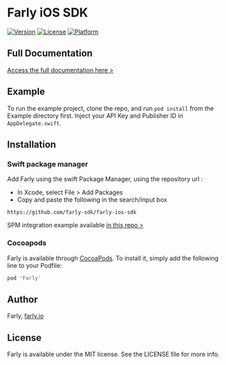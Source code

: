 # Farly iOS SDK

[![Version](https://img.shields.io/cocoapods/v/Farly.svg?style=flat)](https://cocoapods.org/pods/Farly)
[![License](https://img.shields.io/cocoapods/l/Farly.svg?style=flat)](https://cocoapods.org/pods/Farly)
[![Platform](https://img.shields.io/cocoapods/p/Farly.svg?style=flat)](https://cocoapods.org/pods/Farly)

## Full Documentation

[Access the full documentation here >](https://mobsuccess.notion.site/Skyly-iOS-SDK-d4c1ff68a3584b0e9fb5bb8a77597f10)

## Example

To run the example project, clone the repo, and run `pod install` from the Example directory first. Inject your API Key and Publisher ID in `AppDelegate.swift`.

## Installation

### Swift package manager

Add Farly using the swift Package Manager, using the repository url :
- In Xcode, select File > Add Packages
- Copy and paste the following in the search/input box
```
https://github.com/farly-sdk/farly-ios-sdk
```

SPM integration example available [in this repo >](https://github.com/farly-sdk/farly-ios-spm-example)

### Cocoapods

Farly is available through [CocoaPods](https://cocoapods.org). To install
it, simply add the following line to your Podfile:

```ruby
pod 'Farly'
```

## Author

Farly, [farly.io](https://www.farly.io)

## License

Farly is available under the MIT license. See the LICENSE file for more info.

